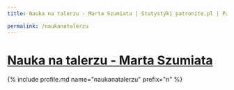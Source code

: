 ```yaml
---
title: Nauka na talerzu - Marta Szumiata | Statystyki patronite.pl | Patromierz

permalink: /naukanatalerzu
---
```


# [Nauka na talerzu - Marta Szumiata](https://patronite.pl/naukanatalerzu)

{% include profile.md name="naukanatalerzu" prefix="n" %}
